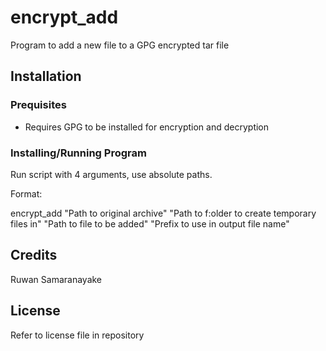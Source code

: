 # encrypt_add
Program to add a new file to a GPG encrypted tar file
## Installation
### Prequisites
- Requires GPG to be installed for encryption and decryption
### Installing/Running Program
Run script with 4 arguments, use absolute paths.

Format:

encrypt_add "Path to original archive" "Path to f:older to create temporary files in" "Path to file to be added" "Prefix to use in output file name"

## Credits
Ruwan Samaranayake
## License
Refer to license file in repository
